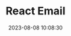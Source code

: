 ---
url: https://react.email/
title: React Email
description: React-based tools for building and sending emails.
tags:
- react
source: https://twitter.com/kentcdodds/status/1688550561178931200
date: 2023-08-08 10:08:30
---